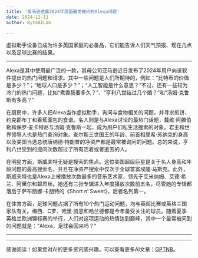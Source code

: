 ```yaml
---
title: '亚马逊透露2024年英国最常被问的Alexa问题'
date: 2024-12-11
author: ByteAILab

---
```


虚拟助手设备已成为许多英国家庭的必备品，它们能告诉人们天气预报、现在几点以及足球比赛的结果。

---
Alexa是其中使用最广泛的一款，其母公司亚马逊近日发布了2024年用户向该软件提出的热门问题和请求。其中一些问题是人们所期待的，例如：“比特币的价值是多少？”；“地球人口是多少？”；“人工智能是什么意思？”不过，还有一些较为冷门的热门问题，比如“煮香肠要多久？”、“亨利八世结过几个婚？”和“汤姆·克鲁斯有多高？” 

在厨房中，许多人把Alexa当作虚拟助手，询问与食物相关的问题，并寻求煎饼、约克郡布丁和香蕉面包的食谱。名人则是与Alexa讨论的最热门话题，戴维·阿滕伯勒和保罗·麦卡特尼与汤姆·克鲁斯一起，成为用户们私生活搜索的对象。君主和世界领导人也是热门查询对象。查尔斯三世国王的年龄、前首相里希·苏纳克的身高以及美国当选总统唐纳德·特朗普的净资产都是最常被询问的问题。总的来说，亨利八世受到的提问次数超过了所有活着或者逝去的人。

在明星方面，斯威夫特无疑是搜索的焦点。这位美国超级巨星是关于名人身高和年龄问题的最高搜索名，并且在净资产搜索中仅次于全球首富埃隆·马斯克。此外，斯威夫特也是Alexa上被播放次数最多的音乐艺术家，领先于艾米纳姆、艾德·希兰、阿黛尔和碧昂丝。她还有三张专辑进入年度播放次数前五名，尽管她的专辑都落后于萨布丽娜·卡朋特的《Short n’ Sweet》，后者名列第一。

在体育方面，足球问题占据了所有10个热门运动问题，均与英超比赛或英格兰国家队有关。梅西、C罗、哈里·凯恩和哈兰德都是今年备受关注的球员。随着夏季英格兰欧洲锦标赛的举行，人们对这项运动的热情达到巅峰，其中一个最常被问到的问题就是：“Alexa，足球会回来吗？”

---
---
感谢阅读！如果您对AI的更多资讯感兴趣，可以查看更多AI文章：[GPTNB](https://gptnb.com)。
